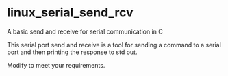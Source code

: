 # linux_serial_send_rcv
A basic send and receive for serial communication in C

This serial port send and receive is a tool for sending a command to a serial port and then printing the response to std out.

Modify to meet your requirements.
